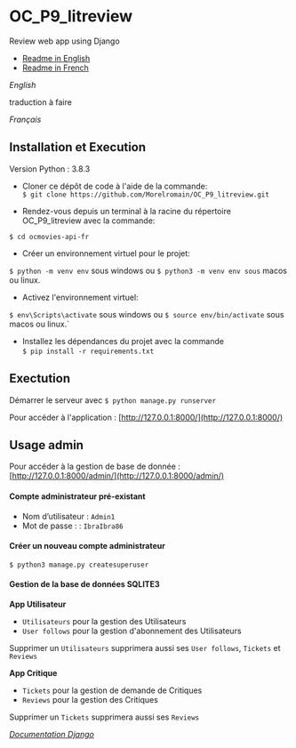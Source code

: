 # OC_P9_litreview
Review web app using Django

* [Readme in English](#english)  
* [Readme in French](#français)  

*English*

traduction à faire

*Français*

## Installation et Execution

Version Python : 3.8.3  

- Cloner ce dépôt de code à l'aide de la commande:  
`$ git clone https://github.com/Morelromain/OC_P9_litreview.git`

- Rendez-vous depuis un terminal à la racine du répertoire OC_P9_litreview avec la commande:  

`$ cd ocmovies-api-fr`
- Créer un environnement virtuel pour le projet:  

`$ python -m venv env` sous windows ou `$ python3 -m venv env sous` macos ou linux.
- Activez l'environnement virtuel:  

`$ env\Scripts\activate` sous windows ou `$ source env/bin/activate` sous macos ou linux.`

- Installez les dépendances du projet avec la commande  
`$ pip install -r requirements.txt`

## Exectution

Démarrer le serveur avec `$ python manage.py runserver`

Pour accéder à l'application : [http://127.0.0.1:8000/](http://127.0.0.1:8000/)

## Usage admin

Pour accéder à la gestion de base de donnée : [http://127.0.0.1:8000/admin/](http://127.0.0.1:8000/admin/)

#### Compte administrateur pré-existant
- Nom d’utilisateur : `Admin1`
- Mot de passe : : `IbraIbra86`

#### Créer un nouveau compte administrateur

`$ python3 manage.py createsuperuser`

#### Gestion de la base de données SQLITE3

__App Utilisateur__  

- `Utilisateurs` pour la gestion des Utilisateurs
- `User follows` pour la gestion d'abonnement des Utilisateurs

Supprimer un `Utilisateurs` supprimera aussi ses `User follows`, `Tickets` et `Reviews`

__App Critique__  

- `Tickets` pour la gestion de demande de Critiques
- `Reviews` pour la gestion des Critiques

Supprimer un `Tickets` supprimera aussi ses `Reviews`

*[Documentation Django](https://docs.djangoproject.com/fr/3.1/)*